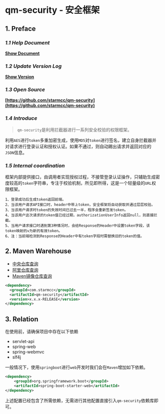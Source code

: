 #  qm-security - 安全框架

## 1. Preface

### *1.1 Help Document*

**[Show Document](https://www.starmcc.com/qm-security/)**

### *1.2 Update Version Log*

**[Show Version](https://www.starmcc.com/qm-security/UpdateLog.html)**

### *1.3 Open Source*

**[https://github.com/starmcc/qm-security](https://github.com/starmcc/qm-security)**

### *1.4 Introduce*

> `qm-security`是利用拦截器进行一系列安全校验的权限框架。

利用`AES`进行`token`多重加密生成，使用`MD5`对`token`进行签名，建立自身拦截器并对请求进行登录认证和授权认证。如果不通过，则自动踢出请求并返回对应的`JSON`信息。

### *1.5 Internal coordination*

框架内部提供接口，由调用者实现授权过程，不接管登录认证操作，只辅助生成密度较高的`token`字符串，专注于校验机制，所见即所得，这是一个轻量级的`URL`权限框架。

```
1、登录成功后生成token返回前端。
2、当该用户请求API接口时，header中带上token，安全框架将自动获取并通过层层校验。
3、当该用户请求时token的失效时间已过去一半，程序会重新签发token。
4、当该用户这次请求的token值已经过期，authorizationUserInfo返回null，则直接拦截。
5、当用户请求接口时遇到第3种情况时，会给Response的Header中设置token字段，该token映射的v为新的有效token。
6、注：当前端检测到Response的Header中有token字段时需替换旧的token的值。
```


## 2. Maven Warehouse

- [中央仓库查询](https://search.maven.org/)
- [阿里仓库查询](https://maven.aliyun.com/mvn/search)
- [Maven镜像仓库查询](https://mvnrepository.com/artifact/com.starmcc)

```xml
<dependency>
  <groupId>com.starmcc</groupId>
  <artifactId>qm-security</artifactId>
  <version>x.x.x-RELEASE</version>
</dependency>
```

## 3. Relation

在使用前，请确保项目中存在以下依赖

* servlet-api
* spring-web
* spring-webmvc
* slf4j

一般情况下，使用`springboot`进行`web`开发时我们会在`Maven`增加如下依赖。

```xml
<dependency>
    <groupId>org.springframework.boot</groupId>
    <artifactId>spring-boot-starter-web</artifactId>
</dependency>
```

上述配置已经包含了所需依赖，无需进行其他配置直接引入`qm-security`依赖库即可。
